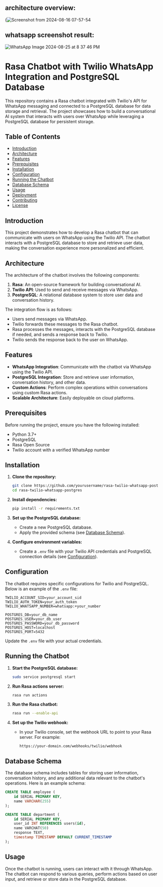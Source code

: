 ## architecture overview:
(![Screenshot from 2024-08-16 07-57-54](https://github.com/user-attachments/assets/02450048-dbd2-4f17-96a1-989e024c6cc4)

## whatsapp screenshot result: 
![WhatsApp Image 2024-08-25 at 8 37 46 PM](https://github.com/user-attachments/assets/45763a77-cb08-46a7-96be-21bcf5783fcc)


# Rasa Chatbot with Twilio WhatsApp Integration and PostgreSQL Database

This repository contains a Rasa chatbot integrated with Twilio's API for WhatsApp messaging and connected to a PostgreSQL database for data storage and retrieval. The project showcases how to build a conversational AI system that interacts with users over WhatsApp while leveraging a PostgreSQL database for persistent storage.

## Table of Contents

- [Introduction](#introduction)
- [Architecture](#architecture)
- [Features](#features)
- [Prerequisites](#prerequisites)
- [Installation](#installation)
- [Configuration](#configuration)
- [Running the Chatbot](#running-the-chatbot)
- [Database Schema](#database-schema)
- [Usage](#usage)
- [Deployment](#deployment)
- [Contributing](#contributing)
- [License](#license)

## Introduction

This project demonstrates how to develop a Rasa chatbot that can communicate with users on WhatsApp using the Twilio API. The chatbot interacts with a PostgreSQL database to store and retrieve user data, making the conversation experience more personalized and efficient.

## Architecture

The architecture of the chatbot involves the following components:

1. **Rasa**: An open-source framework for building conversational AI.
2. **Twilio API**: Used to send and receive messages via WhatsApp.
3. **PostgreSQL**: A relational database system to store user data and conversation history.

The integration flow is as follows:
- Users send messages via WhatsApp.
- Twilio forwards these messages to the Rasa chatbot.
- Rasa processes the messages, interacts with the PostgreSQL database if needed, and sends a response back to Twilio.
- Twilio sends the response back to the user on WhatsApp.

## Features

- **WhatsApp Integration**: Communicate with the chatbot via WhatsApp using the Twilio API.
- **PostgreSQL Integration**: Store and retrieve user information, conversation history, and other data.
- **Custom Actions**: Perform complex operations within conversations using custom Rasa actions.
- **Scalable Architecture**: Easily deployable on cloud platforms.

## Prerequisites

Before running the project, ensure you have the following installed:

- Python 3.7+
- PostgreSQL
- Rasa Open Source
- Twilio account with a verified WhatsApp number

## Installation

1. **Clone the repository:**
   ```bash
   git clone https://github.com/yourusername/rasa-twilio-whatsapp-postgres.git
   cd rasa-twilio-whatsapp-postgres
   ```

2. **Install dependencies:**
   ```bash
   pip install -r requirements.txt
   ```

3. **Set up the PostgreSQL database:**
   - Create a new PostgreSQL database.
   - Apply the provided schema (see [Database Schema](#database-schema)).

4. **Configure environment variables:**
   - Create a `.env` file with your Twilio API credentials and PostgreSQL connection details (see [Configuration](#configuration)).

## Configuration

The chatbot requires specific configurations for Twilio and PostgreSQL. Below is an example of the `.env` file:

```env
TWILIO_ACCOUNT_SID=your_account_sid
TWILIO_AUTH_TOKEN=your_auth_token
TWILIO_WHATSAPP_NUMBER=whatsapp:+your_number

POSTGRES_DB=your_db_name
POSTGRES_USER=your_db_user
POSTGRES_PASSWORD=your_db_password
POSTGRES_HOST=localhost
POSTGRES_PORT=5432
```

Update the `.env` file with your actual credentials.

## Running the Chatbot

1. **Start the PostgreSQL database:**
   ```bash
   sudo service postgresql start
   ```

2. **Run Rasa actions server:**
   ```bash
   rasa run actions
   ```

3. **Run the Rasa chatbot:**
   ```bash
   rasa run --enable-api
   ```

4. **Set up the Twilio webhook:**
   - In your Twilio console, set the webhook URL to point to your Rasa server. For example:
     ```
     https://your-domain.com/webhooks/twilio/webhook
     ```

## Database Schema

The database schema includes tables for storing user information, conversation history, and any additional data relevant to the chatbot's operations. Here is an example schema:

```sql
CREATE TABLE employee (
    id SERIAL PRIMARY KEY,
    name VARCHAR(255)
);

CREATE TABLE department (
    id SERIAL PRIMARY KEY,
    user_id INT REFERENCES users(id),
    name VARCHAT(50)
    response TEXT,
    timestamp TIMESTAMP DEFAULT CURRENT_TIMESTAMP
);
```

## Usage

Once the chatbot is running, users can interact with it through WhatsApp. The chatbot can respond to various queries, perform actions based on user input, and retrieve or store data in the PostgreSQL database.



